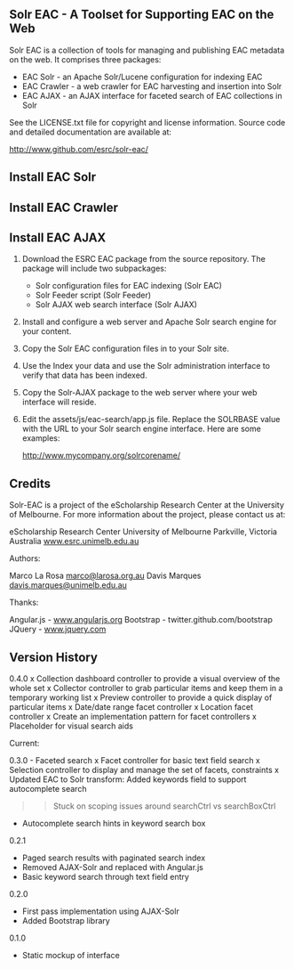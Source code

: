 Solr EAC - A Toolset for Supporting EAC on the Web
--------------------------------------------------

Solr EAC is a collection of tools for managing and publishing EAC metadata on 
the web. It comprises three packages:

* EAC Solr - an Apache Solr/Lucene configuration for indexing EAC
* EAC Crawler - a web crawler for EAC harvesting and insertion into Solr
* EAC AJAX - an AJAX interface for faceted search of EAC collections in Solr

See the LICENSE.txt file for copyright and license information. Source code 
and detailed documentation are available at:

  http://www.github.com/esrc/solr-eac/ 


Install EAC Solr
----------------

Install EAC Crawler
-------------------

Install EAC AJAX
----------------

1. Download the ESRC EAC package from the source repository. The package will 
   include two subpackages:

	- Solr configuration files for EAC indexing (Solr EAC)
	- Solr Feeder script (Solr Feeder)
	- Solr AJAX web search interface (Solr AJAX)

2. Install and configure a web server and Apache Solr search engine for your
   content.
3. Copy the Solr EAC configuration files in to your Solr site.
4. Use the Index your data and use the Solr administration interface to 
   verify that data has been indexed.
5. Copy the Solr-AJAX package to the web server where your web interface will 
   reside.
6. Edit the assets/js/eac-search/app.js file. Replace the SOLRBASE value with 
   the URL to your Solr search engine interface.  Here are some examples:
   
     http://www.mycompany.org/solrcorename/


Credits
-------

Solr-EAC is a project of the eScholarship Research Center 
at the University of Melbourne. For more information 
about the project, please contact us at:

  eScholarship Research Center
  University of Melbourne
  Parkville, Victoria
  Australia
  www.esrc.unimelb.edu.au

Authors:

  Marco La Rosa <marco@larosa.org.au>
  Davis Marques <davis.marques@unimelb.edu.au>
  
Thanks:

  Angular.js - www.angularjs.org
  Bootstrap - twitter.github.com/bootstrap
  JQuery - www.jquery.com
  

Version History
---------------

0.4.0
x Collection dashboard controller to provide a visual overview of the whole set
x Collector controller to grab particular items and keep them in a temporary 
  working list
x Preview controller to provide a quick display of particular items
x Date/date range facet controller
x Location facet controller
x Create an implementation pattern for facet controllers
x Placeholder for visual search aids

Current:

0.3.0 - Faceted search
x Facet controller for basic text field search
x Selection controller to display and manage the set of facets, constraints
x Updated EAC to Solr transform: Added keywords field to support autocomplete search
>> Stuck on scoping issues around searchCtrl vs searchBoxCtrl 
- Autocomplete search hints in keyword search box

0.2.1
- Paged search results with paginated search index
- Removed AJAX-Solr and replaced with Angular.js
- Basic keyword search through text field entry

0.2.0
- First pass implementation using AJAX-Solr
- Added Bootstrap library

0.1.0
- Static mockup of interface

